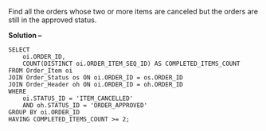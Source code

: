 Find all the orders whose two or more items are canceled but the orders are still in the approved status.

**Solution –**  
```
SELECT
    oi.ORDER_ID,
    COUNT(DISTINCT oi.ORDER_ITEM_SEQ_ID) AS COMPLETED_ITEMS_COUNT
FROM Order_Item oi
JOIN Order_Status os ON oi.ORDER_ID = os.ORDER_ID
JOIN Order_Header oh ON oi.ORDER_ID = oh.ORDER_ID
WHERE
    oi.STATUS_ID = 'ITEM_CANCELLED'
    AND oh.STATUS_ID = 'ORDER_APPROVED'
GROUP BY oi.ORDER_ID
HAVING COMPLETED_ITEMS_COUNT >= 2;
```